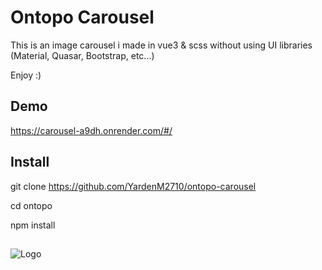 
# Ontopo Carousel

This is an image carousel i made in vue3 & scss without using UI libraries (Material, Quasar, Bootstrap, etc...)

Enjoy :)


## Demo


https://carousel-a9dh.onrender.com/#/


## Install
git clone https://github.com/YardenM2710/ontopo-carousel 

cd ontopo

npm install


## 
![Logo](https://www.ontopo.co.il/imgs/app/logo.svg)

